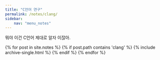 ```yaml
---
title: "C언어 연구"
permalink: /notes/clang/
sidebar:
    nav: "menu_notes"
---
```

뭐야 이건 C언어 제대로 알자 이잖아.

{% for post in site.notes %}
  {% if post.path contains 'clang' %}
     {% include archive-single.html %}
  {% endif %}
{% endfor %}